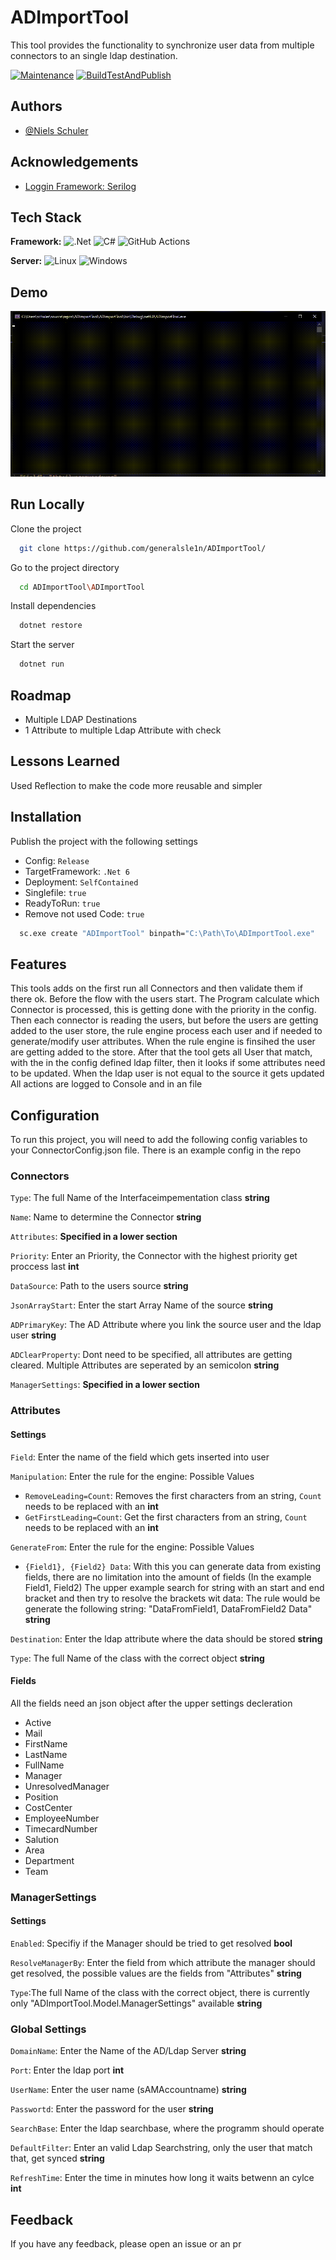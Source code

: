 # ADImportTool


This tool provides the functionality to synchronize user data from multiple connectors to an single ldap destination.
 


[![Maintenance](https://img.shields.io/badge/Maintained%3F-yes-green.svg)](https://GitHub.com/Naereen/StrapDown.js/graphs/commit-activity)
[![BuildTestAndPublish](https://github.com/generalsle1n/ADImportTool/actions/workflows/buildApp.yml/badge.svg?branch=master)](https://github.com/generalsle1n/ADImportTool/actions/workflows/buildApp.yml)

## Authors

- [@Niels Schuler](https://github.com/generalsle1n)


## Acknowledgements

 - [Loggin Framework: Serilog](https://github.com/serilog/serilog)


## Tech Stack

**Framework:** ![.Net](https://img.shields.io/badge/.NET-5C2D91?style=for-the-badge&logo=.net&logoColor=white) 
![C#](https://img.shields.io/badge/c%23-%23239120.svg?style=for-the-badge&logo=c-sharp&logoColor=white)
![GitHub Actions](https://img.shields.io/badge/github%20actions-%232671E5.svg?style=for-the-badge&logo=githubactions&logoColor=white)


**Server:** ![Linux](https://img.shields.io/badge/Linux-FCC624?style=for-the-badge&logo=linux&logoColor=black)
![Windows](https://img.shields.io/badge/Windows-0078D6?style=for-the-badge&logo=windows&logoColor=white)


## Demo 

![Gif](https://raw.githubusercontent.com/generalsle1n/ADImportTool/main/blob/demo1.gif)


## Run Locally

Clone the project

```bash
  git clone https://github.com/generalsle1n/ADImportTool/
```

Go to the project directory

```bash
  cd ADImportTool\ADImportTool
```

Install dependencies

```bash
  dotnet restore
```

Start the server

```bash
  dotnet run
```


## Roadmap

- Multiple LDAP Destinations
- 1 Attribute to multiple Ldap Attribute with check

## Lessons Learned

Used Reflection to make the code more reusable and simpler
## Installation

Publish the project with the following settings
- Config:               ```Release```
- TargetFramework:      ```.Net 6```
- Deployment:           ```SelfContained```
- Singlefile:           ```true```
- ReadyToRun:           ```true```
- Remove not used Code: ```true```

```bash
  sc.exe create "ADImportTool" binpath="C:\Path\To\ADImportTool.exe"
```
    
## Features
This tools adds on the first run all Connectors and then validate them if there ok.
Before the flow with the users start. The Program calculate which Connector is processed, this is getting done with the priority in the config.
Then each connector is reading the users, but before the users are getting added to the user store, the rule engine process each user and if needed to generate/modify user attributes.
When the rule engine is finsihed the user are getting added to the store.
After that the tool gets all User that match, with the in the config defined ldap filter, then it looks if some attributes need to be updated.
When the ldap user is not equal to the source it gets updated
All actions are logged to Console and in an file 

## Configuration
To run this project, you will need to add the following config variables to your ConnectorConfig.json file.
There is an example config in the repo
### Connectors



`Type`: The full Name of the Interfaceimpementation class **string**

`Name`: Name to determine the Connector **string**

`Attributes`: **Specified in a lower section**

`Priority`: Enter an Priority, the Connector with the highest priority get proccess last **int**

`DataSource`: Path to the users source **string**

`JsonArrayStart`: Enter the start Array Name of the source **string**

`ADPrimaryKey`: The AD Attribute where you link the source user and the ldap user **string**

`ADClearProperty`: Dont need to be specified, all attributes are getting cleared. Multiple Attributes are seperated by an semicolon **string**

`ManagerSettings`: **Specified in a lower section**

### Attributes

#### Settings

`Field`: Enter the name of the field which gets inserted into user

`Manipulation`: Enter the rule for the engine: Possible Values
- `RemoveLeading=Count`: Removes the first characters from an string, `Count` needs to be replaced with an **int**
- `GetFirstLeading=Count`:  Get the first characters from an string, `Count` needs to be replaced with an **int**

``GenerateFrom``: Enter the rule for the engine: Possible Values

- `{Field1}, {Field2} Data`: With this you can generate data from existing fields, there are no limitation into the amount of fields (In the example Field1, Field2) The upper example search for string with an start and end bracket and then try to resolve the brackets wit data: The rule would be generate the following string: "DataFromField1, DataFromField2 Data"  **string**

`Destination`: Enter the ldap attribute where the data should be stored **string**

`Type`: The full Name of the  class with the correct object **string**

#### Fields

All the fields need an json object after the upper settings decleration

- Active
- Mail
- FirstName
- LastName
- FullName
- Manager
- UnresolvedManager
- Position
- CostCenter
- EmployeeNumber
- TimecardNumber
- Salution
- Area
- Department
- Team

### ManagerSettings

#### Settings
`Enabled`: Specifiy if the Manager should be tried to get resolved **bool**

`ResolveManagerBy`: Enter the field from which attribute the manager should get resolved, the possible values are the fields from "Attributes" **string**

`Type`:The full Name of the  class with the correct object, there is currently only "ADImportTool.Model.ManagerSettings" available **string**

### Global Settings

`DomainName`: Enter the Name of the AD/Ldap Server **string**

`Port`: Enter the ldap port **int**

`UserName`: Enter the user name (sAMAccountname) **string**

`Passwortd`: Enter the password for the user **string**

`SearchBase`: Enter the ldap searchbase, where the programm should operate

`DefaultFilter`: Enter an valid Ldap Searchstring, only the user that match that, get synced **string**

`RefreshTime`: Enter the time in minutes how long it waits betwenn an cylce **int**

## Feedback

If you have any feedback, please open an issue or an pr

